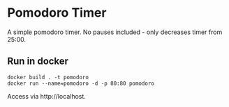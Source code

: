 # Pomodoro Timer

A simple pomodoro timer. No pauses included - only decreases timer from 25:00.

## Run in docker
```
docker build . -t pomodoro
docker run --name=pomodoro -d -p 80:80 pomodoro
```

Access via http://localhost.